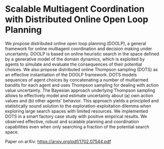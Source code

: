 # Scalable Multiagent Coordination with Distributed Online Open Loop Planning

We propose distributed online open loop planning (DOOLP), a general framework for online multiagent coordination and decision making under uncertainty. DOOLP is based on online heuristic search in the space defined by a generative model of the domain dynamics, which is exploited by agents to simulate and evaluate the consequences of their potential choices.
We also propose distributed online Thompson sampling (DOTS) as an effective instantiation of the DOOLP framework. DOTS models sequences of agent choices by concatenating a number of multiarmed bandits for each agent and uses Thompson sampling for dealing with action value uncertainty. The Bayesian approach underlying Thompson sampling allows to effectively model and estimate uncertainty about (a) own action values and (b) other agents' behavior. This approach yields a principled and statistically sound solution to the exploration-exploitation dilemma when exploring large search spaces with limited resources.
We implemented DOTS in a smart factory case study with positive empirical results. We observed effective, robust and scalable planning and coordination capabilities even when only searching a fraction of the potential search space. 

Paper on arXiv: https://arxiv.org/pdf/1702.07544.pdf
